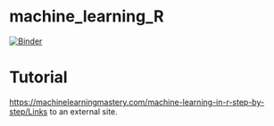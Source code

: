 # machine_learning_R
[![Binder](https://mybinder.org/badge_logo.svg)](https://mybinder.org/v2/gh/ksorathia23/machine_learning_R/edit/main/HEAD)
# Tutorial
https://machinelearningmastery.com/machine-learning-in-r-step-by-step/Links to an external site. 
